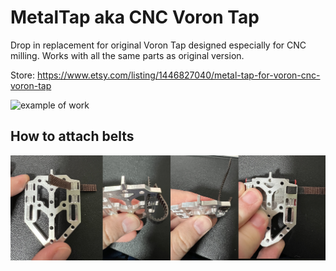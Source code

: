 # MetalTap aka CNC Voron Tap
Drop in replacement for original Voron Tap designed especially for CNC milling. Works with all the same parts as original version.

Store: https://www.etsy.com/listing/1446827040/metal-tap-for-voron-cnc-voron-tap

![example of work](/images/tap.gif)

## How to attach belts
![Belts](/images/loop_instruction.jpeg)
